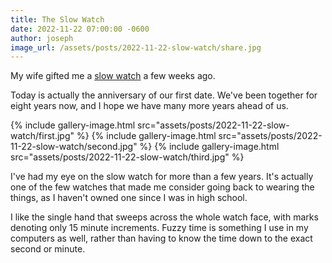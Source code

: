 ```yaml
---
title: The Slow Watch
date: 2022-11-22 07:00:00 -0600
author: joseph
image_url: /assets/posts/2022-11-22-slow-watch/share.jpg
---
```


My wife gifted me a [slow watch](https://slow-watches.com/product/slow-round-12/) a few weeks ago.

Today is actually the anniversary of our first date. We've been together for eight years now, and I hope we have many more years ahead of us.

<div class="gallery">
{% include gallery-image.html src="assets/posts/2022-11-22-slow-watch/first.jpg" %}
{% include gallery-image.html src="assets/posts/2022-11-22-slow-watch/second.jpg" %}
{% include gallery-image.html src="assets/posts/2022-11-22-slow-watch/third.jpg" %}
</div>

I've had my eye on the slow watch for more than a few years. It's actually one of the few watches that made me consider going back to wearing the things, as I haven't owned one since I was in high school.

I like the single hand that sweeps across the whole watch face, with marks denoting only 15 minute increments. Fuzzy time is something I use in my computers as well, rather than having to know the time down to the exact second or minute.

